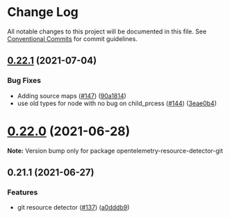 # Change Log

All notable changes to this project will be documented in this file.
See [Conventional Commits](https://conventionalcommits.org) for commit guidelines.

## [0.22.1](https://github.com/aspecto-io/opentelemetry-ext-js/compare/opentelemetry-resource-detector-git@0.22.0...opentelemetry-resource-detector-git@0.22.1) (2021-07-04)


### Bug Fixes

* Adding source maps ([#147](https://github.com/aspecto-io/opentelemetry-ext-js/issues/147)) ([90a1814](https://github.com/aspecto-io/opentelemetry-ext-js/commit/90a1814f30b1fbc78a10e6f9e2f7acd7d798e53a))
* use old types for node with no bug on child_prcess ([#144](https://github.com/aspecto-io/opentelemetry-ext-js/issues/144)) ([3eae0b4](https://github.com/aspecto-io/opentelemetry-ext-js/commit/3eae0b4610f0e3f41cd2eaec859a8eac3355ad76))





# [0.22.0](https://github.com/aspecto-io/opentelemetry-ext-js/compare/opentelemetry-resource-detector-git@0.21.1...opentelemetry-resource-detector-git@0.22.0) (2021-06-28)

**Note:** Version bump only for package opentelemetry-resource-detector-git





## 0.21.1 (2021-06-27)


### Features

* git resource detector ([#137](https://github.com/aspecto-io/opentelemetry-ext-js/issues/137)) ([a0dddb9](https://github.com/aspecto-io/opentelemetry-ext-js/commit/a0dddb926dd92678584e02e814fe496b08f8d6fb))
